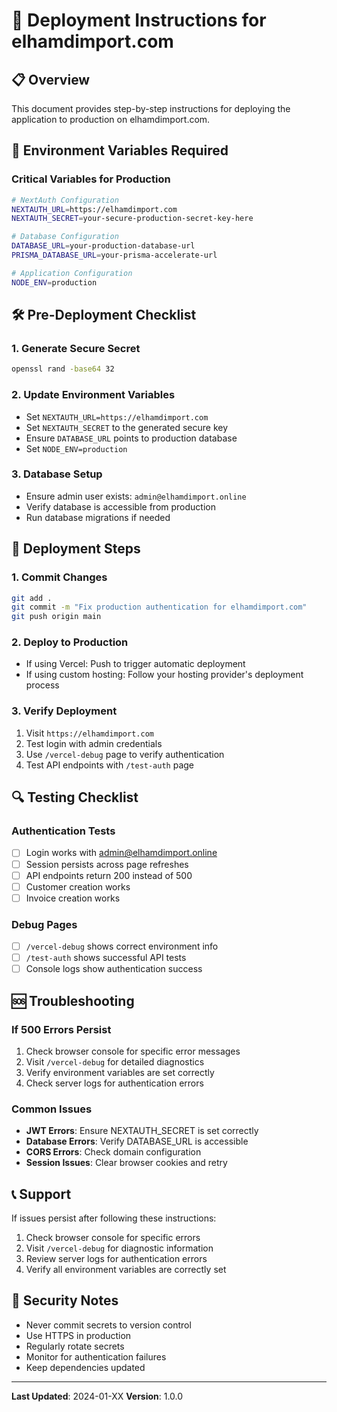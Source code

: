 # 🚀 Deployment Instructions for elhamdimport.com

## 📋 Overview
This document provides step-by-step instructions for deploying the application to production on elhamdimport.com.

## 🔧 Environment Variables Required

### Critical Variables for Production
```bash
# NextAuth Configuration
NEXTAUTH_URL=https://elhamdimport.com
NEXTAUTH_SECRET=your-secure-production-secret-key-here

# Database Configuration
DATABASE_URL=your-production-database-url
PRISMA_DATABASE_URL=your-prisma-accelerate-url

# Application Configuration
NODE_ENV=production
```

## 🛠️ Pre-Deployment Checklist

### 1. Generate Secure Secret
```bash
openssl rand -base64 32
```

### 2. Update Environment Variables
- Set `NEXTAUTH_URL=https://elhamdimport.com`
- Set `NEXTAUTH_SECRET` to the generated secure key
- Ensure `DATABASE_URL` points to production database
- Set `NODE_ENV=production`

### 3. Database Setup
- Ensure admin user exists: `admin@elhamdimport.online`
- Verify database is accessible from production
- Run database migrations if needed

## 🚀 Deployment Steps

### 1. Commit Changes
```bash
git add .
git commit -m "Fix production authentication for elhamdimport.com"
git push origin main
```

### 2. Deploy to Production
- If using Vercel: Push to trigger automatic deployment
- If using custom hosting: Follow your hosting provider's deployment process

### 3. Verify Deployment
1. Visit `https://elhamdimport.com`
2. Test login with admin credentials
3. Use `/vercel-debug` page to verify authentication
4. Test API endpoints with `/test-auth` page

## 🔍 Testing Checklist

### Authentication Tests
- [ ] Login works with admin@elhamdimport.online
- [ ] Session persists across page refreshes
- [ ] API endpoints return 200 instead of 500
- [ ] Customer creation works
- [ ] Invoice creation works

### Debug Pages
- [ ] `/vercel-debug` shows correct environment info
- [ ] `/test-auth` shows successful API tests
- [ ] Console logs show authentication success

## 🆘 Troubleshooting

### If 500 Errors Persist
1. Check browser console for specific error messages
2. Visit `/vercel-debug` for detailed diagnostics
3. Verify environment variables are set correctly
4. Check server logs for authentication errors

### Common Issues
- **JWT Errors**: Ensure NEXTAUTH_SECRET is set correctly
- **Database Errors**: Verify DATABASE_URL is accessible
- **CORS Errors**: Check domain configuration
- **Session Issues**: Clear browser cookies and retry

## 📞 Support

If issues persist after following these instructions:
1. Check browser console for specific errors
2. Visit `/vercel-debug` for diagnostic information
3. Review server logs for authentication errors
4. Verify all environment variables are correctly set

## 🔐 Security Notes

- Never commit secrets to version control
- Use HTTPS in production
- Regularly rotate secrets
- Monitor for authentication failures
- Keep dependencies updated

---

**Last Updated**: 2024-01-XX
**Version**: 1.0.0